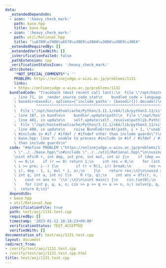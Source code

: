 ```yaml
---
data:
  _extendedDependsOn:
  - icon: ':heavy_check_mark:'
    path: base.hpp
    title: base.hpp
  - icon: ':heavy_check_mark:'
    path: util/Rational.hpp
    title: "\u6709\u7406\u6570\u30E9\u30A4\u30D6\u30E9\u30EA"
  _extendedRequiredBy: []
  _extendedVerifiedWith: []
  _isVerificationFailed: false
  _pathExtension: cpp
  _verificationStatusIcon: ':heavy_check_mark:'
  attributes:
    '*NOT_SPECIAL_COMMENTS*': ''
    PROBLEM: https://onlinejudge.u-aizu.ac.jp/problems/1131
    links:
    - https://onlinejudge.u-aizu.ac.jp/problems/1131
  bundledCode: "Traceback (most recent call last):\n  File \"/opt/hostedtoolcache/Python/3.11.1/x64/lib/python3.11/site-packages/onlinejudge_verify/documentation/build.py\"\
    , line 71, in _render_source_code_stat\n    bundled_code = language.bundle(stat.path,\
    \ basedir=basedir, options={'include_paths': [basedir]}).decode()\n          \
    \         ^^^^^^^^^^^^^^^^^^^^^^^^^^^^^^^^^^^^^^^^^^^^^^^^^^^^^^^^^^^^^^^^^^^^^^^^^^^^^^^^^\n\
    \  File \"/opt/hostedtoolcache/Python/3.11.1/x64/lib/python3.11/site-packages/onlinejudge_verify/languages/cplusplus.py\"\
    , line 187, in bundle\n    bundler.update(path)\n  File \"/opt/hostedtoolcache/Python/3.11.1/x64/lib/python3.11/site-packages/onlinejudge_verify/languages/cplusplus_bundle.py\"\
    , line 401, in update\n    self.update(self._resolve(pathlib.Path(included), included_from=path))\n\
    \  File \"/opt/hostedtoolcache/Python/3.11.1/x64/lib/python3.11/site-packages/onlinejudge_verify/languages/cplusplus_bundle.py\"\
    , line 400, in update\n    raise BundleErrorAt(path, i + 1, \"unable to process\
    \ #include in #if / #ifdef / #ifndef other than include guards\")\nonlinejudge_verify.languages.cplusplus_bundle.BundleErrorAt:\
    \ base.hpp: line 7: unable to process #include in #if / #ifdef / #ifndef other\
    \ than include guards\n"
  code: "#define PROBLEM \"https://onlinejudge.u-aizu.ac.jp/problems/1131\"\n\n#include\
    \ \"../../base.hpp\"\n#include \"../../util/Rational.hpp\"\n\nusing R = Rational<int>;\n\
    \nint dfs(R r, int dep, int pre, int mul, int a) {\n    if (dep == 0) return r\
    \ == 0;\n    if (r == 0) return 1;\n    int res = 0;\n    for (int i = a / mul;\
    \ i >= pre; i--) {\n        if (r < R(1, i)) break;\n        res += dfs(r - R(1,\
    \ i), dep - 1, i, mul * i, a);\n    }\n    return res;\n}\n\nvoid solve(int p,\
    \ int q, int a, int n) {\n    R r(p, q);\n    int ans = dfs(r, n, 1, 1, a);\n\
    \    cout << ans << '\\n';\n}\n\nint main() {\n    cin.tie(0);\n    ios::sync_with_stdio(false);\n\
    \    for (int p, q, a, n; cin >> p >> q >> a >> n, n;) solve(p, q, a, n);\n  \
    \  return 0;\n}"
  dependsOn:
  - base.hpp
  - util/Rational.hpp
  isVerificationFile: true
  path: test/aoj/1131.test.cpp
  requiredBy: []
  timestamp: '2023-01-12 18:18:23+09:00'
  verificationStatus: TEST_ACCEPTED
  verifiedWith: []
documentation_of: test/aoj/1131.test.cpp
layout: document
redirect_from:
- /verify/test/aoj/1131.test.cpp
- /verify/test/aoj/1131.test.cpp.html
title: test/aoj/1131.test.cpp
---
```


